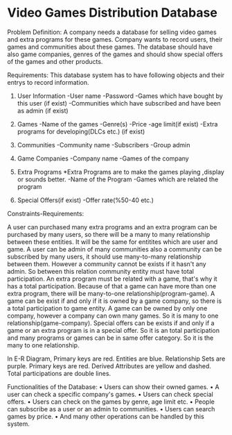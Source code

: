 # Video Games Distribution Database

Problem Definition:
A company needs a database for selling video games and extra programs for these games. Company wants to record users, their games and communities about these games. The database should have also game companies, genres of the games and should show special offers of the games and other products.

Requirements:
This database system has to have following objects and their entrys to record information.
1)	User Information
-User name
-Password
-Games which have bought by this user (if exist)
-Communities which have subscribed and have been as admin (if exist)

2)	Games
-Name of the games
-Genre(s)
-Price
-age limit(if exist)
-Extra programs for developing(DLCs etc.) (if exist)

3)	Communities
-Community name
-Subscribers
-Group admin

4)	Game Companies
-Company name
-Games of the company

5)	Extra Programs
*Extra Programs are to make the games playing ,display or sounds better.
-Name of the Program
-Games which are related the program

6)	Special Offers(if exist)
-Offer rate(%50-40 etc.)

Constraints-Requirements:

A user can purchased many extra programs and an extra program can be purchased by many users, so there will be a many to many relationship between these entities. It will be the same for entitites which are user and game. 
A user can be admin of many communities also a community can be subscribed by many users, it should use many-to-many relationship between them. However a community cannot be exists if it hasn't any admin. So between this relation community entity must have total participation.
 An extra program must be related with a game, that's why it has a total participation. Because of that a game can have more than one extra program, there will be many-to-one relationship(program-game).
A game can be exist if and only if it is owned by a game company, so there is a total participation to game entity. A game can be owned by only one company, however a company can own many games. So it is many to one relationship(game-company).
Special offers can be exists if and only if a game or an extra program is in a special offer. So it is an total participation and many programs or games can be in same offer category. So it is the many to one relationship.

In E-R Diagram,
Primary keys are red.
Entities are blue.
Relationship Sets are purple.
Primary keys are red.
Derived Attributes are yellow and dashed.
Total participations are double lines.

Functionalities of the Database:
•	Users can show their owned games.
•	A user can check a specific company's games.
•	Users can check special offers.
•	Users can check on the games by genre, age limit etc.
•	People can subscribe as a user or an admin to communities.
•	Users can search games by price.
•	And many other operations can be handled by this system.

